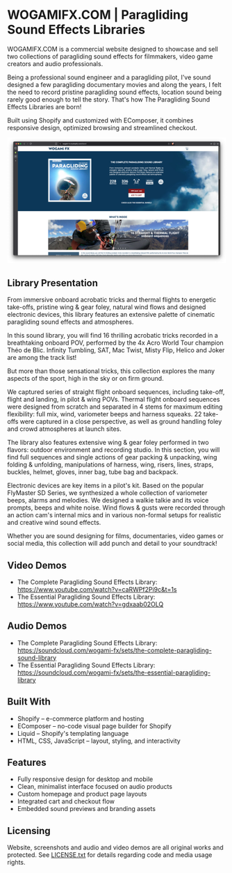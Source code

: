 # WOGAMIFX.COM | Paragliding Sound Effects Libraries

WOGAMIFX.COM is a commercial website designed to showcase and sell two collections of paragliding sound effects for filmmakers, video game creators and audio professionals.

Being a professional sound engineer and a paragliding pilot, I've sound designed a few paragliding documentary movies and along the years, I felt the need to record pristine paragliding sound effects, location sound being rarely good enough to tell the story. That's how The Paragliding Sound Effects Libraries are born!

Built using Shopify and customized with EComposer, it combines responsive design, optimized browsing and streamlined checkout.

<img src="https://github.com/tetrotibo/wogamifx/blob/main/screenshots/a_site_01.png?raw=true" style="max-width: 100%;" alt="Homepage Screenshot">

## Library Presentation

From immersive onboard acrobatic tricks and thermal flights to energetic take-offs, pristine wing & gear foley, natural wind flows and designed electronic devices, this library features an extensive palette of cinematic paragliding sound effects and atmospheres.

In this sound library, you will find 16 thrilling acrobatic tricks recorded in a breathtaking onboard POV, performed by the 4x Acro World Tour champion Théo de Blic. Infinity Tumbling, SAT, Mac Twist, Misty Flip, Helico and Joker are among the track list!

But more than those sensational tricks, this collection explores the many aspects of the sport, high in the sky or on firm ground.

We captured series of straight flight onboard sequences, including take-off, flight and landing, in pilot & wing POVs. Thermal flight onboard sequences were designed from scratch and separated in 4 stems for maximum editing flexibility: full mix, wind, variometer beeps and harness squeaks. 22 take-offs were captured in a close perspective, as well as ground handling foley and crowd atmospheres at launch sites.

The library also features extensive wing & gear foley performed in two flavors: outdoor environment and recording studio. In this section, you will find full sequences and single actions of gear packing & unpacking, wing folding & unfolding, manipulations of harness, wing, risers, lines, straps, buckles, helmet, gloves, inner bag, tube bag and backpack.

Electronic devices are key items in a pilot's kit. Based on the popular FlyMaster SD Series, we synthesized a whole collection of variometer beeps, alarms and melodies. We designed a walkie talkie and its voice prompts, beeps and white noise. Wind flows & gusts were recorded through an action cam's internal mics and in various non-formal setups for realistic and creative wind sound effects.

Whether you are sound designing for films, documentaries, video games or social media, this collection will add punch and detail to your soundtrack!

## Video Demos
- The Complete Paragliding Sound Effects Library: https://www.youtube.com/watch?v=caRWPf2Pi9c&t=1s
- The Essential Paragliding Sound Effects Library: https://www.youtube.com/watch?v=gdxaab02OLQ
  
## Audio Demos
- The Complete Paragliding Sound Effects Library: https://soundcloud.com/wogami-fx/sets/the-complete-paragliding-sound-library
- The Essential Paragliding Sound Effects Library: https://soundcloud.com/wogami-fx/sets/the-essential-paragliding-library

## Built With

- Shopify – e-commerce platform and hosting
- EComposer – no-code visual page builder for Shopify
- Liquid – Shopify's templating language
- HTML, CSS, JavaScript – layout, styling, and interactivity

## Features

- Fully responsive design for desktop and mobile
- Clean, minimalist interface focused on audio products
- Custom homepage and product page layouts
- Integrated cart and checkout flow
- Embedded sound previews and branding assets

## Licensing
Website, screenshots and audio and video demos are all original works and protected.
See [LICENSE.txt](https://github.com/tetrotibo/wogamifx/blob/main/LICENCE.txt) for details regarding code and media usage rights.
